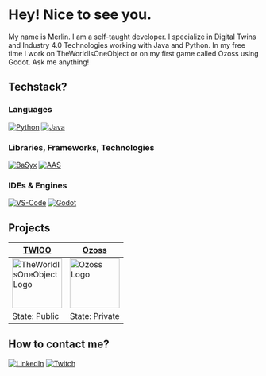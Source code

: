 # Hey! Nice to see you.

My name is Merlin. I am a self-taught developer. I specialize in Digital Twins and Industry 4.0 Technologies working with Java and Python. In my free time I work on TheWorldIsOneObject or on my first game called Ozoss using Godot. Ask me anything!

## Techstack?
### Languages
[![Python](https://img.shields.io/badge/Python-FFD43B?style=for-the-badge&logo=python&logoColor=blue)](https://www.python.org/)
[![Java](https://img.shields.io/badge/Java-ED8B00?style=for-the-badge&logo=openjdk&logoColor=white)](https://dev.java/)

### Libraries, Frameworks, Technologies
[![BaSyx](https://img.shields.io/badge/BaSyx-0386b7?style=for-the-badge)](https://github.com/eclipse-basyx)
[![AAS](https://img.shields.io/badge/AAS-0421c3?style=for-the-badge)](https://industrialdigitaltwin.org/en/content-hub/aasspecifications)

### IDEs & Engines
[![VS-Code](https://img.shields.io/badge/VSCode-0078D4?style=for-the-badge&logo=visual%20studio%20code&logoColor=white)](https://code.visualstudio.com/)
[![Godot](https://img.shields.io/badge/godot-engine?style=for-the-badge&logo=godot-engine&logoColor=white&color=%235abbff
)](https://godotengine.org/)

## Projects

| [TWIOO](https://github.com/TheWorldIsOneObject) | [Ozoss](https://github.com/merlinseela/Ozoss) |
| ----- | ----- |
| <a href="https://github.com/TheWorldIsOneObject"><img src="https://avatars.githubusercontent.com/u/142671489?s=200&v=4" alt="TheWorldIsOneObject Logo" style="width:100px;height:100px;"></a> | <a href="https://github.com/merlinseela/Ozoss"><img src="https://raw.githubusercontent.com/merlinseela/Ozoss/main/docs/addRes/GitHubProfilePicture.png" alt="Ozoss Logo" style="width:100px;height:100px;"></a> |
| State: Public | State: Private |



## How to contact me?
[![LinkedIn](https://img.shields.io/badge/LinkedIn-0077B5?style=for-the-badge&logo=linkedin&logoColor=white)](https://www.linkedin.com/in/merlinseela/?locale=en_US)
[![Twitch](https://img.shields.io/badge/Twitch-a970ff?style=for-the-badge&logo=Twitch&logoColor=white)](https://www.twitch.tv/iamamerlin)
